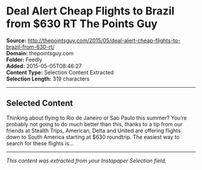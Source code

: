 # Deal Alert Cheap Flights to Brazil from $630 RT The Points Guy

**Source:** http://thepointsguy.com/2015/05/deal-alert-cheap-flights-to-brazil-from-630-rt/  
**Domain:** thepointsguy.com  
**Folder:** Feedly  
**Added:** 2015-05-05T08:46:27  
**Content Type:** Selection Content Extracted  
**Selection Length:** 319 characters  


---

## Selected Content

Thinking about flying to Rio de Janeiro or Sao Paulo this summer? You’re probably not going to do much better than this, thanks to a tip from our friends at Stealth Trips, American, Delta and United are offering flights down to South America starting at $630 roundtrip. The easiest way to search for these flights is...

---

*This content was extracted from your Instapaper Selection field.*